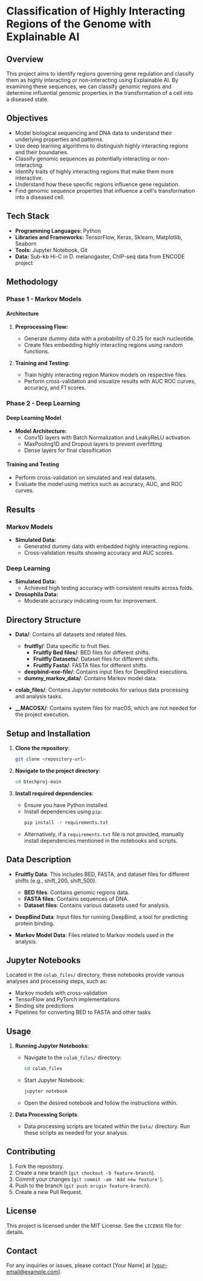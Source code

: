 # Classification of Highly Interacting Regions of the Genome with Explainable AI

## Overview

This project aims to identify regions governing gene regulation and classify them as highly interacting or non-interacting using Explainable AI. By examining these sequences, we can classify genomic regions and determine influential genomic properties in the transformation of a cell into a diseased state.

## Objectives

- Model biological sequencing and DNA data to understand their underlying properties and patterns.
- Use deep learning algorithms to distinguish highly interacting regions and their boundaries.
- Classify genomic sequences as potentially interacting or non-interacting.
- Identify traits of highly interacting regions that make them more interactive.
- Understand how these specific regions influence gene regulation.
- Find genomic sequence properties that influence a cell's transformation into a diseased cell.

## Tech Stack

- **Programming Languages:** Python
- **Libraries and Frameworks:** TensorFlow, Keras, Sklearn, Matplotlib, Seaborn
- **Tools:** Jupyter Notebook, Git
- **Data:** Sub-kb Hi-C in D. melanogaster, ChIP-seq data from ENCODE project

## Methodology

### Phase 1 - Markov Models

#### Architecture

1. **Preprocessing Flow:**
   - Generate dummy data with a probability of 0.25 for each nucleotide.
   - Create files embedding highly interacting regions using random functions.
   
2. **Training and Testing:**
   - Train highly interacting region Markov models on respective files.
   - Perform cross-validation and visualize results with AUC ROC curves, accuracy, and F1 scores.

### Phase 2 - Deep Learning

#### Deep Learning Model

- **Model Architecture:**
  - Conv1D layers with Batch Normalization and LeakyReLU activation
  - MaxPooling1D and Dropout layers to prevent overfitting
  - Dense layers for final classification

#### Training and Testing

- Perform cross-validation on simulated and real datasets.
- Evaluate the model using metrics such as accuracy, AUC, and ROC curves.

## Results

### Markov Models

- **Simulated Data:**
  - Generated dummy data with embedded highly interacting regions.
  - Cross-validation results showing accuracy and AUC scores.

### Deep Learning

- **Simulated Data:**
  - Achieved high testing accuracy with consistent results across folds.
- **Drosophila Data:**
  - Moderate accuracy indicating room for improvement.

## Directory Structure

- **Data/**: Contains all datasets and related files.
  - **fruitfly/**: Data specific to fruit flies.
    - **Fruitfly Bed files/**: BED files for different shifts.
    - **Fruitfly Datasets/**: Dataset files for different shifts.
    - **Fruitfly Fasta/**: FASTA files for different shifts.
  - **deepbind-exe-file/**: Contains input files for DeepBind executions.
  - **dummy_markov_data/**: Contains Markov model data.
  
- **colab_files/**: Contains Jupyter notebooks for various data processing and analysis tasks.
  
- **\_\_MACOSX/**: Contains system files for macOS, which are not needed for the project execution.

## Setup and Installation

1. **Clone the repository**:
    ```bash
    git clone <repository-url>
    ```

2. **Navigate to the project directory**:
    ```bash
    cd btechproj-main
    ```

3. **Install required dependencies**:
    - Ensure you have Python installed.
    - Install dependencies using `pip`:
      ```bash
      pip install -r requirements.txt
      ```
    - Alternatively, if a `requirements.txt` file is not provided, manually install dependencies mentioned in the notebooks and scripts.

## Data Description

- **Fruitfly Data**: This includes BED, FASTA, and dataset files for different shifts (e.g., shift_200, shift_500).
  - **BED files**: Contains genomic regions data.
  - **FASTA files**: Contains sequences of DNA.
  - **Dataset files**: Contains various datasets used for analysis.

- **DeepBind Data**: Input files for running DeepBind, a tool for predicting protein binding.

- **Markov Model Data**: Files related to Markov models used in the analysis.

## Jupyter Notebooks

Located in the `colab_files/` directory, these notebooks provide various analyses and processing steps, such as:
- Markov models with cross-validation
- TensorFlow and PyTorch implementations
- Binding site predictions
- Pipelines for converting BED to FASTA and other tasks

## Usage

1. **Running Jupyter Notebooks**:
    - Navigate to the `colab_files/` directory:
      ```bash
      cd colab_files
      ```
    - Start Jupyter Notebook:
      ```bash
      jupyter notebook
      ```
    - Open the desired notebook and follow the instructions within.

2. **Data Processing Scripts**:
    - Data processing scripts are located within the `Data/` directory. Run these scripts as needed for your analysis.

## Contributing

1. Fork the repository.
2. Create a new branch (`git checkout -b feature-branch`).
3. Commit your changes (`git commit -am 'Add new feature'`).
4. Push to the branch (`git push origin feature-branch`).
5. Create a new Pull Request.

## License

This project is licensed under the MIT License. See the `LICENSE` file for details.

## Contact

For any inquiries or issues, please contact [Your Name] at [your-email@example.com].
